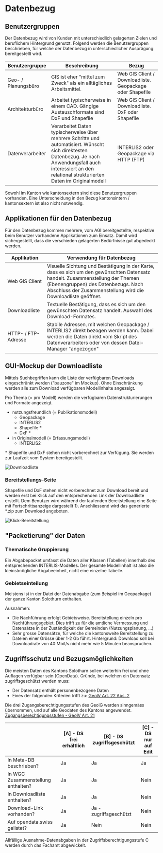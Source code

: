 # Datenbezug

## Benutzergruppen

Der Datenbezug wird von Kunden mit unterschiedlich gelagerten Zielen und beruflichem Hintergrund genutzt. Folgend
werden die Benutzergruppen beschrieben, für welche der Datenbezug in unterschiedlicher Ausprägung bereitgestellt wird.

|Benutzergruppe|Beschreibung|Bezug
|---|---|---|
|Geo- / Planungsbüro|GIS ist eher "mittel zum Zweck" als ein alltägliches Arbeitsmittel.|Web GIS Client / Downloadliste. Geopackage oder Shapefile|
|Architekturbüro|Arbeitet typischerweise in einem CAD. Gängige Austauschformate sind DxF und Shapefile|Web GIS Client / Downloadliste. DxF oder Shapefile|
|Datenverarbeiter|Verarbeitet Daten typischerweise über mehrere Schritte und automatisiert. Wünscht sich direktesten Datenbezug. Je nach Anwendungsfall auch interessiert an den relational strukturierten Daten im Originalmodell|INTERLIS2 oder Geopackage via HTTP (FTP)|

Sowohl im Kanton wie kantonsextern sind diese Benutzergruppen vorhanden. Eine Unterscheidung in den Bezug kantonsintern / kantonsextern ist also nicht notwendig.

## Applikationen für den Datenbezug

Für den Datenbezug kommen mehrere, vom AGI bereitgestellte, respektive beim Benutzer vorhandene Applikationen zum Einsatz. 
Damit wird sichergestellt, dass die verschieden gelagerten Bedürfnisse gut abgedeckt werden.

|Applikation|Verwendung für Datenbezug|
|---|---|
|Web GIS Client|Visuelle Sichtung und Bestätigung in der Karte, dass es sich um den gewünschten Datensatz handelt. Zusammenstellung der Themen (Ebenengruppen) des Datenbezugs. Nach Abschluss der Zusammenstellung wird die Downloadliste geöffnet.|
|Downloadliste|Textuelle Bestätigung, dass es sich um den gewünschten Datensatz handelt. Auswahl des Download-Formates.|
|HTTP- / FTP-Adresse|Stabile Adressen, mit welchen Geopackage / INTERLIS2 direkt bezogen werden kann. Dabei werden die Daten direkt vom Skript des Datenverarbeiters oder von dessen Datei-Manager "angezogen"|

## GUI-Mockup der Downloadliste

Mittels Suchbegriffen kann die Liste der verfügbaren Downloads eingeschränkt werden ("bauzone" im Mockup). Ohne Einschränkung werden alle zum Download verfügbaren
Modellinhalte angezeigt.

Pro Thema (= pro Modell) werden die verfügbaren Datenstrukturierungen und Formate angezeigt.

* nutzungsfreundlich (= Publikationsmodell)
    * Geopackage
    * INTERLIS2
    * Shapefile *
    * DxF *
* in Originalmodell (= Erfassungsmodell)
    * INTERLIS2
    
\* Shapefile und DxF stehen nicht vorberechnet zur Verfügung. Sie werden zur Laufzeit vom System bereitgestellt.
    
![Downloadliste](res/datenbezug1.jpg)

### Bereitstellungs-Seite

Shapefile und DxF stehen nicht vorberechnet zum Download bereit und werden erst bei Klick auf den 
entsprechenden Link der Downloadliste erstellt.
Dem Benutzer wird während der laufenden Bereitstellung eine Seite mit Fortschrittsanzeige dargestellt 1). Anschliessend 
wird das generierte *.zip zum Download angeboten.

![Klick-Bereitstellung](res/datenbezug2.jpg)

## "Packetierung" der Daten

### Thematische Gruppierung

Ein Abgabepacket umfasst die Daten aller Klassen (Tabellen) innerhalb des entsprechenden INTERLIS-Modelles. 
Der gesamte Modellinhalt ist also die kleinstmögliche Abgabeeinheit, nicht eine einzelne Tabelle.

### Gebietseinteilung

Meistens ist in der Datei der Datenabgabe (zum Beispiel im Geopackage) der ganze Kanton Solothurn enthalten.

Ausnahmen:
* Die Nachführung erfolgt Gebietsweise. Bereitstellung einzeln pro Nachführungsgebiet. Dies trifft zu für
die amtliche Vermessung und Datensätze in der Zuständigkeit der Gemeinden (Nutzungsplanung, ...)
* Sehr grosse Datensätze, für welche die kantonsweite Bereitstellung zu Dateien einer Grösse über 1-2 Gb führt. 
Hintergrund: Download soll bei Downloadrate von 40 Mbit/s nicht mehr wie 5 Minuten beanspruchen. 

## Zugriffsschutz und Bezugsmöglichkeiten

Die meisten Daten des Kantons Solothurn sollen weiterhin frei und ohne Auflagen verfügbar sein (OpenData). 
Gründe, bei welchen ein Datensatz zugriffsgeschützt werden muss:
* Der Datensatz enthält personenbezogene Daten
* Eines der folgenden Kriterien trifft zu: [GeoIV Art. 22 Abs. 2](https://www.admin.ch/opc/de/classified-compilation/20071088/index.html#a22)

Die drei Zugangsberechtigungsstufen des GeoIG werden sinngemäss übernommen, und auf alle Geodaten des Kantons angewendet. 
[Zugangsberechtigungsstufen - GeoIV Art. 21](https://www.admin.ch/opc/de/classified-compilation/20071088/index.html#a21)

| |[A] - DS frei erhältlich|[B] - DS zugriffsgeschützt|[C] - DS nur auf Edit|
|---|---|---|---|
|In Meta-DB beschrieben?|Ja|Ja|Ja|
|In WGC Zusammenstellung enthalten?|Ja|Ja|Nein|
|In Downloadliste enthalten?|Ja|Ja|Nein|
|Download-Link vorhanden?|Ja|Ja - zugriffsgeschützt|Nein|
|Auf opendata.swiss gelistet?|Ja|Nein|Nein|  

Allfällige Ausnahme-Datenabgaben in der Zugriffsberechtigungsstufe C werden durch das Fachamt abgewickelt.